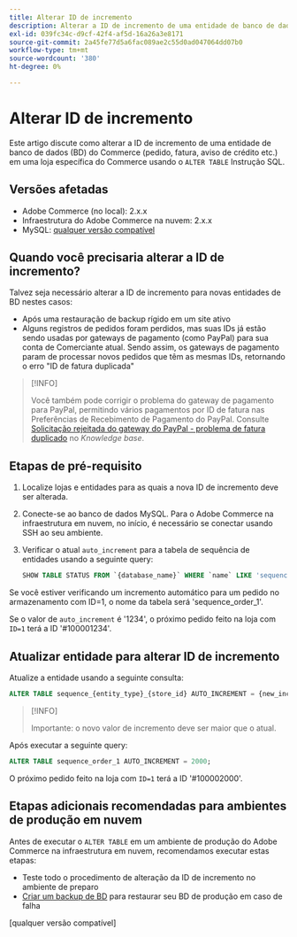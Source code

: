 ```yaml
---
title: Alterar ID de incremento
description: Alterar a ID de incremento de uma entidade de banco de dados do Commerce.
exl-id: 039fc34c-d9cf-42f4-af5d-16a26a3e8171
source-git-commit: 2a45fe77d5a6fac089ae2c55d0ad047064dd07b0
workflow-type: tm+mt
source-wordcount: '380'
ht-degree: 0%

---
```


# Alterar ID de incremento

Este artigo discute como alterar a ID de incremento de uma entidade de banco de dados (BD) do Commerce (pedido, fatura, aviso de crédito etc.) em uma loja específica do Commerce usando o `ALTER TABLE` Instrução SQL.

## Versões afetadas

- Adobe Commerce (no local): 2.x.x
- Infraestrutura do Adobe Commerce na nuvem: 2.x.x
- MySQL: [qualquer versão compatível](../../installation/prerequisites/database/mysql.md)

## Quando você precisaria alterar a ID de incremento?

Talvez seja necessário alterar a ID de incremento para novas entidades de BD nestes casos:

- Após uma restauração de backup rígido em um site ativo
- Alguns registros de pedidos foram perdidos, mas suas IDs já estão sendo usadas por gateways de pagamento (como PayPal) para sua conta de Comerciante atual. Sendo assim, os gateways de pagamento param de processar novos pedidos que têm as mesmas IDs, retornando o erro &quot;ID de fatura duplicada&quot;

>[!INFO]
>
>Você também pode corrigir o problema do gateway de pagamento para PayPal, permitindo vários pagamentos por ID de fatura nas Preferências de Recebimento de Pagamento do PayPal. Consulte [Solicitação rejeitada do gateway do PayPal - problema de fatura duplicado](https://experienceleague.adobe.com/docs/commerce-knowledge-base/kb/troubleshooting/payments/paypal-gateway-rejected-request-duplicate-invoice-issue.html) no _Knowledge base_.

## Etapas de pré-requisito

1. Localize lojas e entidades para as quais a nova ID de incremento deve ser alterada.
1. Conecte-se ao banco de dados MySQL.
Para o Adobe Commerce na infraestrutura em nuvem, no início, é necessário se conectar usando SSH ao seu ambiente.
1. Verificar o atual `auto_increment` para a tabela de sequência de entidades usando a seguinte query:

   ```sql
   SHOW TABLE STATUS FROM `{database_name}` WHERE `name` LIKE 'sequence_{entity_type}_{store_id}';
   ```

Se você estiver verificando um incremento automático para um pedido no armazenamento com ID=1, o nome da tabela será &#39;sequence_order_1&#39;.

Se o valor de `auto_increment` é &#39;1234&#39;, o próximo pedido feito na loja com `ID=1` terá a ID &#39;#100001234&#39;.

## Atualizar entidade para alterar ID de incremento

Atualize a entidade usando a seguinte consulta:

```sql
ALTER TABLE sequence_{entity_type}_{store_id} AUTO_INCREMENT = {new_increment_value};
```

>[!INFO]
>
>Importante: o novo valor de incremento deve ser maior que o atual.

Após executar a seguinte query:

```sql
ALTER TABLE sequence_order_1 AUTO_INCREMENT = 2000;
```

O próximo pedido feito na loja com `ID=1` terá a ID &#39;#100002000&#39;.

## Etapas adicionais recomendadas para ambientes de produção em nuvem

Antes de executar o `ALTER TABLE` em um ambiente de produção do Adobe Commerce na infraestrutura em nuvem, recomendamos executar estas etapas:

- Teste todo o procedimento de alteração da ID de incremento no ambiente de preparo
- [Criar um backup de BD] para restaurar seu BD de produção em caso de falha

<!-- Link Definitions -->

[PayPal gateway rejected request - duplicate invoice issue]: https://support.magento.com/hc/en-us/articles/115002457473
[Criar um backup de BD]: https://support.magento.com/hc/en-us/articles/360003254334
[qualquer versão compatível]
